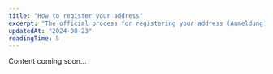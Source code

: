 ```yaml
---
title: "How to register your address"
excerpt: "The official process for registering your address (Anmeldung) in Prague."
updatedAt: "2024-08-23"
readingTime: 5
---
```


Content coming soon...
